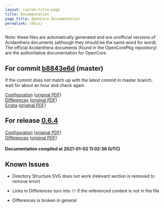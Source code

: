 ```yaml
---
layout: custom-title-page
title: Documentation
page_title: OpenCore Documentation
permalink: /docs/
---
```

Note: these files are automatically generated and are unofficial versions of Acidanthera documents (although they should be the same word for word). The official Acidanthera documents (found in the OpenCorePkg repository) are the authoritative documentation for OpenCore.

## For commit [b8843e6d](https://github.com/acidanthera/OpenCorePkg/tree/b8843e6dcd0bcd27b69f3ffd437a8a0fd0b7c2d1) (master)

If the commit does not match up with the latest commit in master branch, wait for about an hour and check again.

[Configuration](latest/Configuration.html) ([original PDF](https://github.com/acidanthera/OpenCorePkg/blob/b8843e6dcd0bcd27b69f3ffd437a8a0fd0b7c2d1/Docs/Configuration.pdf))
<br>
[Differences](latest/Differences.html) ([original PDF](https://github.com/acidanthera/OpenCorePkg/blob/b8843e6dcd0bcd27b69f3ffd437a8a0fd0b7c2d1/Docs/Differences/Differences.pdf))
<br>
[Errata](latest/Errata.html) ([original PDF](https://github.com/acidanthera/OpenCorePkg/blob/b8843e6dcd0bcd27b69f3ffd437a8a0fd0b7c2d1/Docs/Errata/Errata.pdf))

## For release [0.6.4](https://github.com/acidanthera/OpenCorePkg/tree/0.6.4)

[Configuration](release/Configuration.html) ([original PDF](https://github.com/acidanthera/OpenCorePkg/blob/0.6.4/Docs/Configuration.pdf))
<br>
[Differences](release/Differences.html) ([original PDF](https://github.com/acidanthera/OpenCorePkg/blob/0.6.4/Docs/Differences/Differences.pdf))

#### Documentation compiled at 2021-01-02 11:02:36 (UTC)

## Known Issues

* Directory Structure SVG does not work (relevant section is removed to remove error)

* Links in Differences turn into `??` if the referenced content is not in the file

* Differences is broken in general
